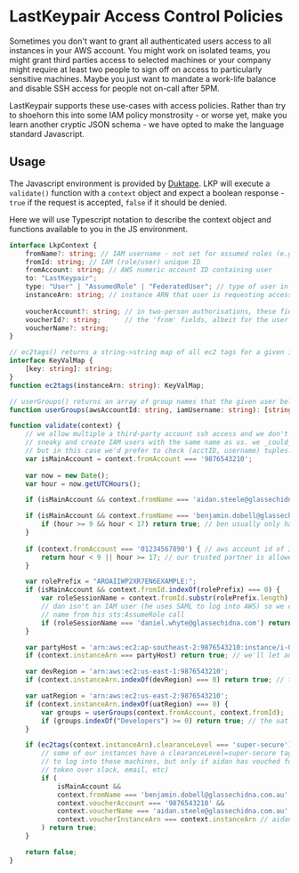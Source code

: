 # LastKeypair Access Control Policies

Sometimes you don't want to grant all authenticated users access to all instances 
in your AWS account. You might work on isolated teams, you might grant third 
parties access to selected machines or your company might require at least two 
people to sign off on access to particularly sensitive machines. Maybe you just 
want to mandate a work-life balance and disable SSH access for people not 
on-call after 5PM.

LastKeypair supports these use-cases with access policies. Rather than try to 
shoehorn this into some IAM policy monstrosity - or worse yet, make you learn
another cryptic JSON schema - we have opted to make the language standard
Javascript.

## Usage

The Javascript environment is provided by [Duktape](http://duktape.org/). LKP
will execute a `validate()` function with a `context` object and expect a boolean
response - `true` if the request is accepted, `false` if it should be denied.

Here we will use Typescript notation to describe the context object and functions
available to you in the JS environment.

```typescript
interface LkpContext {
    fromName?: string; // IAM username - not set for assumed roles (e.g. SAML users)
    fromId: string; // IAM (role/user) unique ID 
    fromAccount: string; // AWS numeric account ID containing user
    to: "LastKeypair";
    type: "User" | "AssumedRole" | "FederatedUser"; // type of user in 'from' fields
    instanceArn: string; // instance ARN that user is requesting access to
    
    voucherAccount?: string; // in two-person authorisations, these fields mirror 
    voucherId?: string;      // the 'from' fields, albeit for the user doing the "vouching" 
    voucherName?: string;
}

// ec2tags() returns a string->string map of all ec2 tags for a given instance ARN
interface KeyValMap {
    [key: string]: string;
}
function ec2tags(instanceArn: string): KeyValMap;

// userGroups() returns an array of group names that the given user belongs to
function userGroups(awsAccountId: string, iamUsername: string): [string];
```

```javascript
function validate(context) {
    // we allow multiple a third-party account ssh access and we don't want them to be
    // sneaky and create IAM users with the same name as us. we _could_ use IAM unique IDs
    // but in this case we'd prefer to check (acctID, username) tuples.
    var isMainAccount = context.fromAccount === '9876543210';
    
    var now = new Date();
    var hour = now.getUTCHours();

    if (isMainAccount && context.fromName === 'aidan.steele@glassechidna.com.au') return true; // aidan is all powerful

    if (isMainAccount && context.fromName === 'benjamin.dobell@glassechidna.com.au') {
        if (hour >= 9 && hour < 17) return true; // ben usually only has access during work hours
    }
    
    if (context.fromAccount === '01234567890') { // aws account id of 3rd-party support provider
        return hour < 9 || hour >= 17; // our trusted partner is allowed in outside of work hours
    }

    var rolePrefix = "AROAIIWP2XR7EN6EXAMPLE:";
    if (isMainAccount && context.fromId.indexOf(rolePrefix) === 0) {
        var roleSessionName = context.fromId.substr(rolePrefix.length);
        // dan isn't an IAM user (he uses SAML to log into AWS) so we check the role session
        // name from his sts:AssumeRole call
        if (roleSessionName === 'daniel.whyte@glassechidna.com') return true;
    }

    var partyHost = 'arn:aws:ec2:ap-southeast-2:9876543210:instance/i-0123abcd';
    if (context.instanceArn === partyHost) return true; // we'll let anyone on our party box

    var devRegion = 'arn:aws:ec2:us-east-1:9876543210';
    if (context.instanceArn.indexOf(devRegion) === 0) return true; // the dev region is a free-for-all

    var uatRegion = 'arn:aws:ec2:us-east-2:9876543210';
    if (context.instanceArn.indexOf(uatRegion) === 0) {
        var groups = userGroups(context.fromAccount, context.fromId);
        if (groups.indexOf("Developers") >= 0) return true; // the uat region is only open to devs
    }

    if (ec2tags(context.instanceArn).clearanceLevel === 'super-secure') {
        // some of our instances have a clearanceLevel=super-secure tag on them. only ben is allowed
        // to log into these machines, but only if aidan has vouched for him (sent him an approval
        // token over slack, email, etc)
        if (
            isMainAccount &&
            context.fromName === 'benjamin.dobell@glassechidna.com.au' &&
            context.voucherAccount === '9876543210' &&
            context.voucherName === 'aidan.steele@glassechidna.com.au' &&
            context.voucherInstanceArn === context.instanceArn // aidan only vouched for _this_ machine, not all super-secure machines!
        ) return true;
    }

    return false;
}
```

